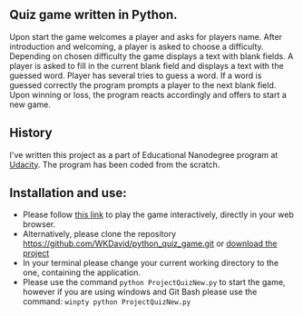 ## Quiz game written in Python.

 Upon start the game welcomes a player and asks for players name. After introduction and welcoming, a player is asked to choose a difficulty.
 Depending on chosen difficulty the game displays a text with blank fields. A player is asked to fill in the current blank field and displays a text with the guessed word.
 Player has several tries to guess a word. If a word is guessed correctly the program prompts a player to the next blank field. Upon winning or loss, the program reacts
 accordingly and offers to start a new game.

 ## History

 I've written this project as a part of Educational Nanodegree program at [Udacity](https://www.udacity.com/).
 The program has been coded from the scratch.

 ## Installation and use:

 + Please follow [this link](https://trinket.io/python/787f34f320) to play the game interactively, directly in your web browser.
 + Alternatively, please clone the repository <https://github.com/WKDavid/python_quiz_game.git> or [download the project](https://github.com/WKDavid/python_quiz_game/archive/master.zip)
 + In your terminal please change your current working directory to the one, containing the application.
 + Please use the command `python ProjectQuizNew.py` to start the game, however if you are using windows and Git Bash please use the command: `winpty python ProjectQuizNew.py`
